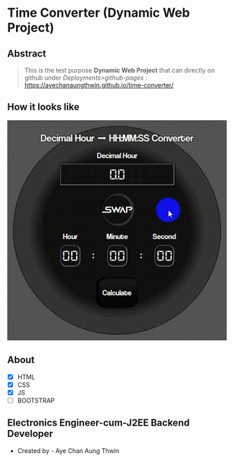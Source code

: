 # Time Converter (Dynamic Web Project)
## Abstract
> This is the test purpose **Dynamic Web Project** that can directly on github under _Deployments>github-pages_ : https://ayechanaungthwin.github.io/time-converter/

## How it looks like
<img src="images/time-converter.gif" alt="TimeConverter.png">

## About
- [X] HTML
- [X] CSS
- [X] JS
- [ ] BOOTSTRAP

## Electronics Engineer-cum-J2EE Backend Developer
-  Created by - Aye Chan Aung Thwin
